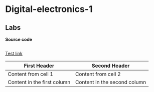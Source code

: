 # Digital-electronics-1

## Labs

**Source code**
```vhdl


```

[Test link](www.seznam.cz)

First Header | Second Header
------------ | -------------
Content from cell 1 | Content from cell 2
Content in the first column | Content in the second column
